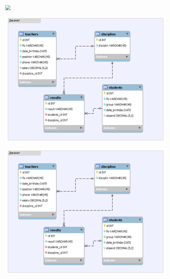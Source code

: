 <image src = "./images/decanat.png"><image>


<img src = "./images/decanat.png"><img>

![img](images/decanat.png)